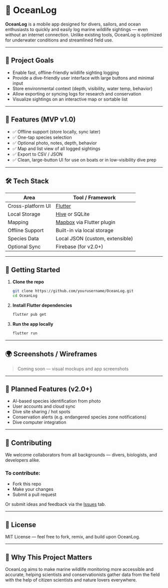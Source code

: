 
# 🌊 OceanLog

**OceanLog** is a mobile app designed for divers, sailors, and ocean enthusiasts to quickly and easily log marine wildlife sightings — even without an internet connection. Unlike existing tools, OceanLog is optimized for underwater conditions and streamlined field use.

---

## 🎯 Project Goals

- Enable fast, offline-friendly wildlife sighting logging
- Provide a dive-friendly user interface with large buttons and minimal input
- Store environmental context (depth, visibility, water temp, behavior)
- Allow exporting or syncing logs for research and conservation
- Visualize sightings on an interactive map or sortable list

---

## 📱 Features (MVP v1.0)

- ✅ Offline support (store locally, sync later)
- ✅ One-tap species selection
- ✅ Optional photo, notes, depth, behavior
- ✅ Map and list view of all logged sightings
- ✅ Export to CSV / JSON
- ✅ Clean, large-button UI for use on boats or in low-visibility dive prep

---

## 🛠️ Tech Stack

| Area            | Tool / Framework                |
|-----------------|----------------------------------|
| Cross-platform UI | [Flutter](https://flutter.dev/)        |
| Local Storage     | [Hive](https://docs.hivedb.dev/) or SQLite |
| Mapping           | [Mapbox](https://docs.mapbox.com/) via Flutter plugin |
| Offline Support   | Built-in via local storage     |
| Species Data      | Local JSON (custom, extensible) |
| Optional Sync     | Firebase (for v2.0+)           |

---

## 🚀 Getting Started

1. **Clone the repo**
   ```bash
   git clone https://github.com/yourusername/OceanLog.git
   cd OceanLog
   ```

2. **Install Flutter dependencies**
   ```bash
   flutter pub get
   ```

3. **Run the app locally**
   ```bash
   flutter run
   ```

---

## 🌍 Screenshots / Wireframes

> Coming soon — visual mockups and app screenshots

---

## 🔮 Planned Features (v2.0+)

- AI-based species identification from photo
- User accounts and cloud sync
- Dive site sharing / hot spots
- Conservation alerts (e.g. endangered species zone notifications)
- Dive computer integration

---

## 🤝 Contributing

We welcome collaborators from all backgrounds — divers, biologists, and developers alike.

### To contribute:
- Fork this repo
- Make your changes
- Submit a pull request

Or submit ideas and feedback via the [Issues](https://github.com/yourusername/OceanLog/issues) tab.

---

## 🐠 License

MIT License — feel free to fork, remix, and build upon OceanLog.

---

## 💙 Why This Project Matters

OceanLog aims to make marine wildlife monitoring more accessible and accurate, helping scientists and conservationists gather data from the field with the help of citizen scientists and nature lovers everywhere.

